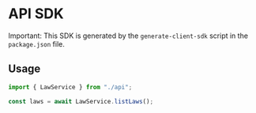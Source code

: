 # API SDK

Important: This SDK is generated by the `generate-client-sdk` script in the `package.json` file.

## Usage

```ts
import { LawService } from "./api";

const laws = await LawService.listLaws();
```
